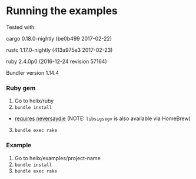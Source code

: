 # Running the examples

Tested with:


cargo 0.18.0-nightly (be0b499 2017-02-22)

rustc 1.17.0-nightly (413a975e3 2017-02-23)

ruby 2.4.0p0 (2016-12-24 revision 57164)

Bundler version 1.14.4

### Ruby gem
1. Go to helix/ruby
2. `bundle install`
  * [requires neversaydie](https://github.com/tenderlove/neversaydie) (NOTE: `libsigsegv` is also available via HomeBrew)

3. `bundle exec rake`

### Example
1. Go to helix/examples/project-name
2. `bundle install`
3. `bundle exec rake`

